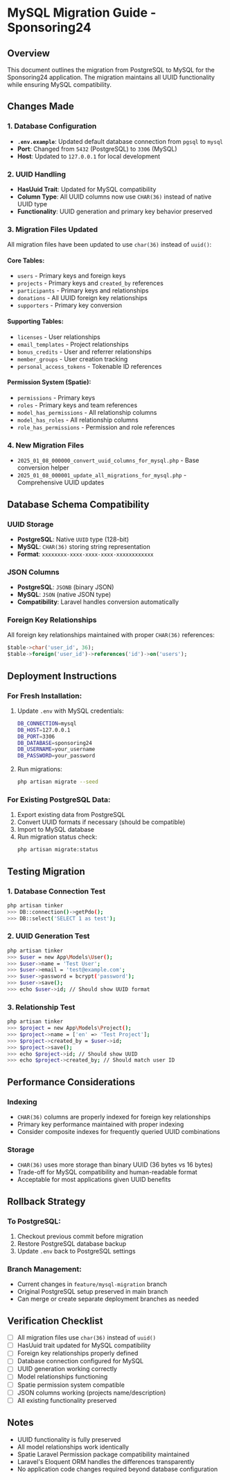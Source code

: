 # MySQL Migration Guide - Sponsoring24

## Overview
This document outlines the migration from PostgreSQL to MySQL for the Sponsoring24 application. The migration maintains all UUID functionality while ensuring MySQL compatibility.

## Changes Made

### 1. Database Configuration
- **`.env.example`**: Updated default database connection from `pgsql` to `mysql`
- **Port**: Changed from `5432` (PostgreSQL) to `3306` (MySQL)
- **Host**: Updated to `127.0.0.1` for local development

### 2. UUID Handling
- **HasUuid Trait**: Updated for MySQL compatibility
- **Column Type**: All UUID columns now use `CHAR(36)` instead of native UUID type
- **Functionality**: UUID generation and primary key behavior preserved

### 3. Migration Files Updated
All migration files have been updated to use `char(36)` instead of `uuid()`:

#### Core Tables:
- `users` - Primary keys and foreign keys
- `projects` - Primary keys and `created_by` references
- `participants` - Primary keys and relationships
- `donations` - All UUID foreign key relationships
- `supporters` - Primary key conversion

#### Supporting Tables:
- `licenses` - User relationships
- `email_templates` - Project relationships  
- `bonus_credits` - User and referrer relationships
- `member_groups` - User creation tracking
- `personal_access_tokens` - Tokenable ID references

#### Permission System (Spatie):
- `permissions` - Primary keys
- `roles` - Primary keys and team references
- `model_has_permissions` - All relationship columns
- `model_has_roles` - All relationship columns
- `role_has_permissions` - Permission and role references

### 4. New Migration Files
- `2025_01_08_000000_convert_uuid_columns_for_mysql.php` - Base conversion helper
- `2025_01_08_000001_update_all_migrations_for_mysql.php` - Comprehensive UUID updates

## Database Schema Compatibility

### UUID Storage
- **PostgreSQL**: Native `UUID` type (128-bit)
- **MySQL**: `CHAR(36)` storing string representation
- **Format**: `xxxxxxxx-xxxx-xxxx-xxxx-xxxxxxxxxxxx`

### JSON Columns
- **PostgreSQL**: `JSONB` (binary JSON)
- **MySQL**: `JSON` (native JSON type)
- **Compatibility**: Laravel handles conversion automatically

### Foreign Key Relationships
All foreign key relationships maintained with proper `CHAR(36)` references:
```sql
$table->char('user_id', 36);
$table->foreign('user_id')->references('id')->on('users');
```

## Deployment Instructions

### For Fresh Installation:
1. Update `.env` with MySQL credentials:
   ```bash
   DB_CONNECTION=mysql
   DB_HOST=127.0.0.1
   DB_PORT=3306
   DB_DATABASE=sponsoring24
   DB_USERNAME=your_username
   DB_PASSWORD=your_password
   ```

2. Run migrations:
   ```bash
   php artisan migrate --seed
   ```

### For Existing PostgreSQL Data:
1. Export existing data from PostgreSQL
2. Convert UUID formats if necessary (should be compatible)
3. Import to MySQL database
4. Run migration status check:
   ```bash
   php artisan migrate:status
   ```

## Testing Migration

### 1. Database Connection Test
```bash
php artisan tinker
>>> DB::connection()->getPdo();
>>> DB::select('SELECT 1 as test');
```

### 2. UUID Generation Test
```bash
php artisan tinker
>>> $user = new App\Models\User();
>>> $user->name = 'Test User';
>>> $user->email = 'test@example.com';
>>> $user->password = bcrypt('password');
>>> $user->save();
>>> echo $user->id; // Should show UUID format
```

### 3. Relationship Test
```bash
php artisan tinker
>>> $project = new App\Models\Project();
>>> $project->name = ['en' => 'Test Project'];
>>> $project->created_by = $user->id;
>>> $project->save();
>>> echo $project->id; // Should show UUID
>>> echo $project->created_by; // Should match user ID
```

## Performance Considerations

### Indexing
- `CHAR(36)` columns are properly indexed for foreign key relationships
- Primary key performance maintained with proper indexing
- Consider composite indexes for frequently queried UUID combinations

### Storage
- `CHAR(36)` uses more storage than binary UUID (36 bytes vs 16 bytes)
- Trade-off for MySQL compatibility and human-readable format
- Acceptable for most applications given UUID benefits

## Rollback Strategy

### To PostgreSQL:
1. Checkout previous commit before migration
2. Restore PostgreSQL database backup
3. Update `.env` back to PostgreSQL settings

### Branch Management:
- Current changes in `feature/mysql-migration` branch
- Original PostgreSQL setup preserved in main branch
- Can merge or create separate deployment branches as needed

## Verification Checklist

- [ ] All migration files use `char(36)` instead of `uuid()`
- [ ] HasUuid trait updated for MySQL compatibility
- [ ] Foreign key relationships properly defined
- [ ] Database connection configured for MySQL
- [ ] UUID generation working correctly
- [ ] Model relationships functioning
- [ ] Spatie permission system compatible
- [ ] JSON columns working (projects name/description)
- [ ] All existing functionality preserved

## Notes

- UUID functionality is fully preserved
- All model relationships work identically
- Spatie Laravel Permission package compatibility maintained
- Laravel's Eloquent ORM handles the differences transparently
- No application code changes required beyond database configuration
